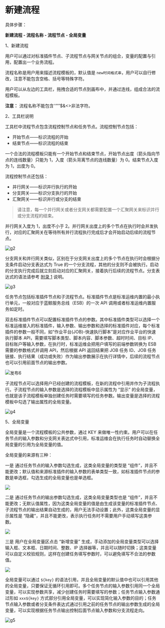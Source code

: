 # 新建流程

具体步骤：

**新建流程 - 流程名称 - 流程节点 - 全局变量**

1、新建流程

用户可以通过对标准插件节点、子流程节点与网关节点的组合，变量的配置与引用，配置出一个业务流程。

流程名称是用户用来描述流程模板的，默认值是 `new时间格式串`，用户可以自行修改，注意不能包含空格、括号等特殊字符。

用户可以从左边的工具栏，拖拽合适的节点到画布中，并通过连线，组成合法的流程模板。

**注意：** 流程名称不能包含'‘"”$&<>非法字符。

2、工具栏说明

工具栏中流程节点包含流程控制节点和任务节点。流程控制节点包括：

- 开始节点——标识流程的开始
- 结束节点——标识流程的结束

一个合法的流程模板只能有一个开始节点和结束节点，开始节点出度（箭头指向节点的连线数量）只能为 1，入度（箭头背离节点的连线数量）为 0。结束节点入度为 1，出度为 0。

流程控制节点还包括：

- 并行网关——标识并行执行的开始
- 分支网关——标识分支执行的开始
- 汇聚网关——标识并行或分支的结束

> 请注意，每一个并行网关或者分支网关都需要配置一个汇聚网关来标识并行或分支流程的结束。

并行网关入度为 1，出度不小于 2。并行网关出度上的多个节点在执行时会并发执行，对应的汇聚网关在等待所有并行流程执行完成后才会开始启动后续的流程节点。

![g2](../assets/g2.png)

分支网关和并行网关类似，区别在于分支网关出度上的多个节点在执行时会根据分支条件启动分支表达式为 True 的一个分支流程，其他的分支则不会被执行。启动的分支执行完成后就立刻启动对应的汇聚网关，接着执行后续的流程节点。分支表达式的语法请参考 [附录 1](../附录/grammar.md) 说明。

![g3](../assets/g3.png)

任务节点包括标准插件节点和子流程节点。标准插件节点是标准运维内置的最小执行单元，一般对应于蓝鲸服务总线（ESB）的一次 API 调用或者标准运维内置服务如定时。

双击标准插件节点可以配置标准插件节点的参数。其中标准插件类型可以选择一个标准运维接入的标准插件，输入参数、输出参数和选择的标准插件对应，每个标准插件的参数一般不同，如“作业平台(JOB)-快速执行脚本”是对应作业平台的快速执行脚本 API，需要填写脚本类型、脚本内容、脚本参数、超时时间、目标 IP、目标账户等输入参数，在执行时，标准运维会把用户填写的前端参数转换为 ESB 需要的参数格式并调用 API，然后根据 API 返回结果把 JOB 任务 ID、JOB 任务链接、执行结果（成功或失败）作为输出参数展示在执行详情中，后续的流程节点也可以引用前面节点的输出参数。

![发布6](../assets/发布6.png)

子流程节点可以选择用户已经创建的流程模板，在新的流程中引用并作为子流程执行。子流程节点的输入参数是选择的流程模板中显示属性为 “显示” 的全局变量，也就是该子流程模板单独创建任务时需要填写的任务参数。输出变量是选择的流程模板中勾选了输出属性的全局变量。

![g4](../assets/sops003.png)

5、全局变量

全局变量是一个流程模板的公共参数，通过 KEY 来做唯一性约束。用户可以在任务节点的输入参数和分支网关表达式中引用，标准运维会在执行任务时自动替换全局变量的引用为全局变量的值。

全局变量的来源有三种：

一是 通过任务节点的输入参数勾选生成，这类全局变量的类型是 “组件”，并且不能更改；默认值和来源标准插件的输入参数的表单类型一致，如标准插件节点的参数是单选框，勾选生成的全局变量也是单选框。

![](../assets/sops004.png)

二是 通过任务节点的输出参数勾选生成，这类全局变量类型也是 “组件”，并且不能更改；无默认值属性，因为这类全局变量的值是由生成该变量的标准插件节点、子流程节点的输出结果自动生成的，用户无法手动设置；此外，这类全局变量的显示属性是 “隐藏”，并且不能更改，表示执行任务时不需要用户手动填写这类参数。

![](../assets/sops005.png)

三是 用户在全局变量区点击 “新增变量” 生成，手动添加的全局变量类型可以选择输入框、文本框、日期时间、整数、IP 选择器等，并且可以随时切换；这类变量可以自定义校验规则，这样在创建任务填写参数时，可以避免填写不合法的参数值。

![](../assets/sops006.png)

全局变量可以通过 `${key}` 的语法引用，并且全局变量的默认值中也可以引用其他的全局变量，只要保证无循环引用即可。多个任务节点的输入参数引用同一个全局变量，可以实现参数共享，减少创建任务时需要填写的参数；任务节点输入参数通过形如 `xxx${key}` 方式部分引用全局变量，可以实现简化输入参数的目的；任务节点输入参数或者分支条件表达式通过引用之前的任务节点的输出参数生成的全局变量，可以实现根据任务节点输出控制后面节点输入参数和分支流程走向。

![g5](../assets/sops007.png)
